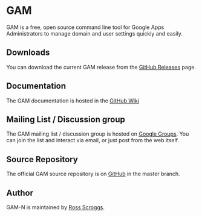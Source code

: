 GAM
============================
GAM is a free, open source command line tool for
Google Apps Administrators to manage
domain and user settings quickly and easily.

Downloads
---------
You can download the current GAM release from 
the [GitHub Releases] page.

Documentation
------------------
The GAM documentation is hosted in the [GitHub Wiki]

Mailing List / Discussion group
-------------------------------
The GAM mailing list / discussion group is hosted
on [Google Groups].  You can join the list and interact
via email, or just post from the web itself.

Source Repository
-----------------
The official GAM source repository is on [GitHub] in the master branch.

Author
------
GAM-N is maintained by <a href="mailto:ross.scroggs@gmail.com">Ross Scroggs</a>.

[GitHub Releases]: https://github.com/taers232c/GAM-N/releases
[GitHub]: https://github.com/taers232c/GAM-N/tree/master
[GitHub Wiki]: https://github.com/jay0lee/GAM/wiki/
[Google Groups]: http://groups.google.com/group/google-apps-manager
